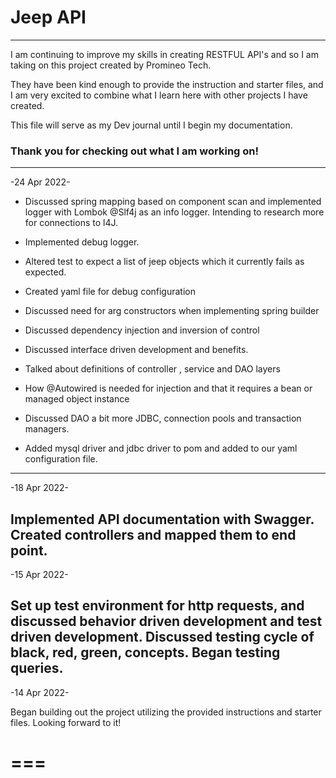 # Jeep API

---

I am continuing to improve my skills in creating RESTFUL API's and so 
I am taking on this project created by Promineo Tech.

They have been kind enough to provide the instruction and starter
files, and I am very excited to combine what I learn here with other projects I have created.

This file will serve as my Dev journal until 
I begin my documentation.

### Thank you for checking out what I am working on!

---

-24 Apr 2022-

- Discussed spring mapping based on component scan and implemented logger with Lombok @Slf4j as
an info logger.
Intending to research more for connections
to l4J.

- Implemented debug logger.

- Altered test to expect a list of jeep objects which it currently fails as expected.
- Created yaml file for debug configuration
- Discussed need for arg constructors when implementing spring builder
- Discussed dependency injection and inversion of control
- Discussed interface driven development and benefits.
- Talked about definitions of controller , service and DAO layers
- How @Autowired is needed for injection and that it requires a bean or managed object instance
- Discussed DAO a bit more JDBC, connection pools and transaction managers.
- Added mysql driver and jdbc driver to pom and added to our yaml configuration file.




---

-18 Apr 2022-

Implemented API documentation with Swagger. Created controllers and mapped them to 
end point.
---
-15 Apr 2022-

Set up test environment for http requests, and discussed 
behavior driven development and test driven development. Discussed testing cycle
of black, red, green, concepts. Began testing queries.
---
-14 Apr 2022-

Began building out the project utilizing the provided instructions and starter files.
Looking forward to it!

===
===


